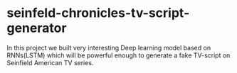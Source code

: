 # seinfeld-chronicles-tv-script-generator

In this project we built very interesting Deep learning model based on RNNs(LSTM) which will be powerful enough to generate a fake TV-script on Seinfield American TV series.